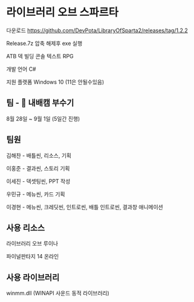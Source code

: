 # 라이브러리 오브 스파르타
다운로드 https://github.com/DevPota/LibraryOfSparta2/releases/tag/1.2.2

Release.7z 압축 해제후 exe 실행



ATB 덱 빌딩 콘솔 텍스트 RPG

개발 언어 C#

지원 플랫폼 Windows 10 (11은 안될수있음)


## 팀 - 🔨 내배캠 부수기

8월 28일 ~ 9월 1일 (5일간 진행)


## 팀원
김해찬 - 배틀씬, 리소스, 기획

이홍준 - 결과씬, 스토리 기획

이세진 - 덱셋팅씬, PPT 작성

우민규 - 메뉴씬, 카드 기획

이경현 - 메뉴씬, 크레딧씬, 인트로씬, 배틀 인트로씬, 결과창 애니메이션


## 사용 리소스
라이브러리 오브 루이나

파이널판타지 14 온라인


## 사용 라이브러리
winmm.dll (WINAPI 사운드 동적 라이브러리)
